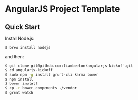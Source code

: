 # AngularJS Project Template

## Quick Start

Install Node.js:

```sh
$ brew install nodejs
```

and then:

```sh
$ git clone git@github.com:liambeeton/angularjs-kickoff.git
$ cd angularjs-kickoff
$ sudo npm -g install grunt-cli karma bower
$ npm install
$ bower install
$ cp -r bower_components ./vendor
$ grunt watch
```